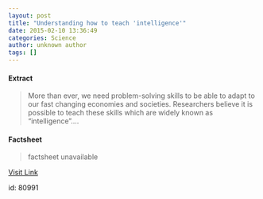```yaml
---
layout: post
title: "Understanding how to teach 'intelligence'"
date: 2015-02-10 13:36:49
categories: Science
author: unknown author
tags: []
---
```



#### Extract
>More than ever, we need problem-solving skills to be able to adapt to our fast changing economies and societies. Researchers believe it is possible to teach these skills which are widely known as “intelligence”....

#### Factsheet
>factsheet unavailable

[Visit Link](http://feeds.sciencedaily.com/~r/sciencedaily/~3/pHzN-ikD9EY/150210083649.htm)

id:   80991


